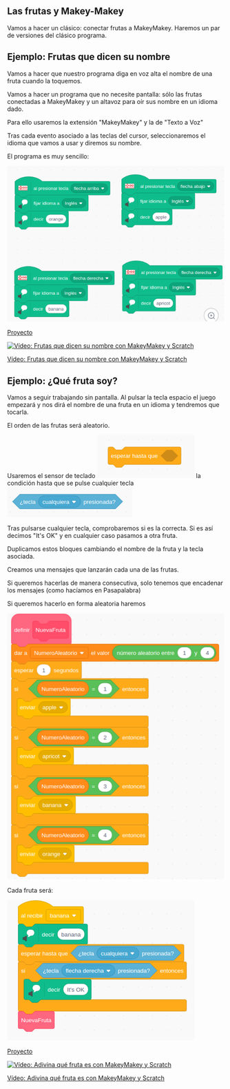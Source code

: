 ## Las frutas y Makey-Makey

Vamos a hacer un clásico: conectar frutas a MakeyMakey. Haremos un par de versiones del clásico programa.

## Ejemplo: Frutas que dicen su nombre

Vamos a hacer que nuestro programa diga en voz alta el nombre de una fruta cuando la toquemos. 

Vamos a hacer un programa que no necesite pantalla: sólo las frutas conectadas a MakeyMakey y un altavoz para oír sus nombre en un idioma dado.

Para ello usaremos la extensión "MakeyMakey" y la de "Texto a Voz"

Tras cada evento asociado a las teclas del cursor, seleccionaremos el idioma que vamos a usar y diremos su nombre.

El programa es muy sencillo:

![MMBloquesFrutasHabladas](./images/MMBloquesFrutasHabladas.png)

[Proyecto](https://scratch.mit.edu/projects/400294804)


[![Vídeo: Frutas que dicen su nombre con MakeyMakey y Scratch](https://img.youtube.com/vi/faxOAZ9DdMo/0.jpg)](https://youtu.be/faxOAZ9DdMo)


[Vídeo: Frutas que dicen su nombre con MakeyMakey y Scratch](https://youtu.be/faxOAZ9DdMo)

## Ejemplo: ¿Qué fruta soy?  

Vamos a seguir trabajando sin pantalla. 
Al pulsar la tecla espacio el juego empezará y nos dirá el nombre de una fruta en un idioma y tendremos que tocarla.

El orden de las frutas será aleatorio.

Usaremos el sensor de teclado
![BloqueEsperarHasta](./images/BloqueEsperarHasta.png)
la condición hasta que se pulse cualquier tecla
![BloqueTeclaCualqueira](./images/BloqueTeclaCualqueira.png)

Tras pulsarse cualquier tecla, comprobaremos si es la correcta. Si es así decimos "It's OK" y en cualquier caso pasamos a otra fruta. 

Duplicamos estos bloques cambiando el nombre de la fruta y la tecla asociada.

Creamos una mensajes que lanzarán cada una de las frutas.

Si queremos hacerlas de manera consecutiva, solo tenemos que encadenar los mensajes (como hacíamos en Pasapalabra)

Si queremos hacerlo en forma aleatoria haremos  

![MMFrutaAleatoria](./images/MMFrutaAleatoria.png)

Cada fruta será:

![MMBloqueFrutaBanada](./images/MMBloqueFrutaBanada.png)

[Proyecto](https://scratch.mit.edu/projects/400296729/)

[![Vídeo: Adivina qué fruta es con MakeyMakey y Scratch](https://img.youtube.com/vi/E_lAOyG6Nps/0.jpg)](https://youtu.be/E_lAOyG6Nps)


[Vídeo: Adivina qué fruta es con MakeyMakey y Scratch](https://youtu.be/E_lAOyG6Nps)
